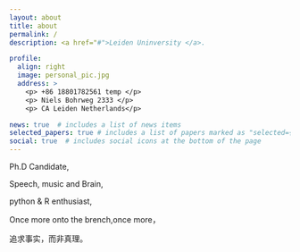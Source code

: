 ```yaml
---
layout: about
title: about
permalink: /
description: <a href="#">Leiden Uninversity </a>.

profile:
  align: right
  image: personal_pic.jpg
  address: >
    <p> +86 18801782561 temp </p>
    <p> Niels Bohrweg 2333 </p>
    <p> CA Leiden Netherlands</p>

news: true  # includes a list of news items
selected_papers: true # includes a list of papers marked as "selected={true}"
social: true  # includes social icons at the bottom of the page
---
```

Ph.D Candidate,

Speech, music and Brain,

python & R enthusiast,

Once more onto the brench,once more，

追求事实，而非真理。
